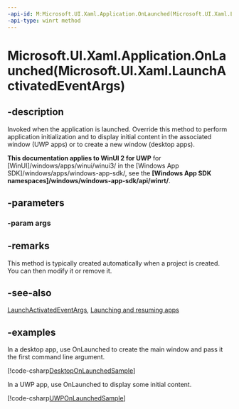 ```yaml
---
-api-id: M:Microsoft.UI.Xaml.Application.OnLaunched(Microsoft.UI.Xaml.LaunchActivatedEventArgs)
-api-type: winrt method
---
```


# Microsoft.UI.Xaml.Application.OnLaunched(Microsoft.UI.Xaml.LaunchActivatedEventArgs)

<!--
protected virtual void OnLaunched (Microsoft.UI.Xaml.LaunchActivatedEventArgs args);
-->

## -description

Invoked when the application is launched. Override this method to perform application initialization and to display initial content in the associated window (UWP apps) or to create a new window (desktop apps).

**This documentation applies to WinUI 2 for UWP** for [WinUI]/windows/apps/winui/winui3/ in the [Windows App SDK]/windows/apps/windows-app-sdk/, see the **[Windows App SDK namespaces]/windows/windows-app-sdk/api/winrt/**.

## -parameters

### -param args

## -remarks

This method is typically created automatically when a project is created. You can then modify it or remove it.

## -see-also

[LaunchActivatedEventArgs](launchactivatedeventargs.md), [Launching and resuming apps](/windows/uwp/launch-resume/)

## -examples

In a desktop app, use OnLaunched to create the main window and pass it the first command line argument.

[!code-csharp[DesktopOnLaunchedSample](../microsoft.ui.xaml/code/Application_OnLaunchedSample/MainPage.xaml.cs#SnippetDesktopOnLaunchedSample)]

In a UWP app, use OnLaunched to display some initial content.

[!code-csharp[UWPOnLaunchedSample](../microsoft.ui.xaml/code/Application_OnLaunchedSample/MainPage.xaml.cs#SnippetUWPOnLaunchedSample)]
